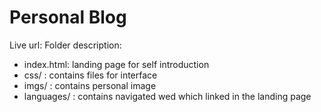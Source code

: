 # Personal Blog
Live url: 
Folder description:
- index.html: landing page for self introduction
- css/ : contains files for interface
- imgs/ : contains personal image
- languages/ : contains navigated wed which linked in the landing page
